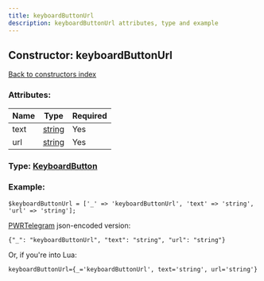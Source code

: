 ```yaml
---
title: keyboardButtonUrl
description: keyboardButtonUrl attributes, type and example
---
```

## Constructor: keyboardButtonUrl  
[Back to constructors index](index.md)



### Attributes:

| Name     |    Type       | Required |
|----------|---------------|----------|
|text|[string](../types/string.md) | Yes|
|url|[string](../types/string.md) | Yes|



### Type: [KeyboardButton](../types/KeyboardButton.md)


### Example:

```
$keyboardButtonUrl = ['_' => 'keyboardButtonUrl', 'text' => 'string', 'url' => 'string'];
```  

[PWRTelegram](https://pwrtelegram.xyz) json-encoded version:

```
{"_": "keyboardButtonUrl", "text": "string", "url": "string"}
```


Or, if you're into Lua:  


```
keyboardButtonUrl={_='keyboardButtonUrl', text='string', url='string'}

```


